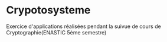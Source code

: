 # Crypotosysteme
Exercice d'applications réalisées pendant la suivue de cours de Cryptographie(ENASTIC 5ème semestre)
